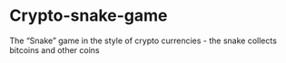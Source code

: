 # Crypto-snake-game
The “Snake” game in the style of crypto currencies - the snake collects bitcoins and other coins
